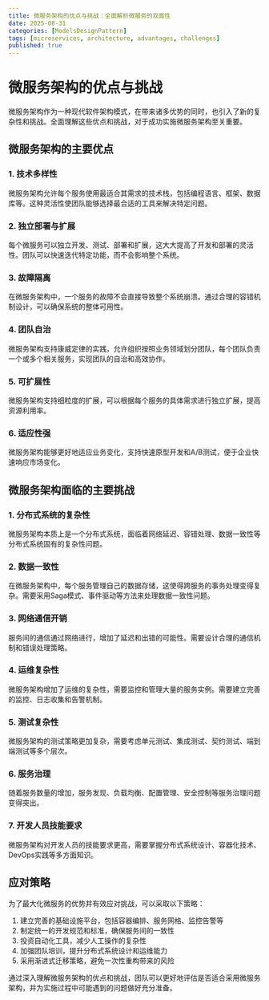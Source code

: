 ```yaml
---
title: 微服务架构的优点与挑战：全面解析微服务的双面性
date: 2025-08-31
categories: [ModelsDesignPattern]
tags: [microservices, architecture, advantages, challenges]
published: true
---
```


# 微服务架构的优点与挑战

微服务架构作为一种现代软件架构模式，在带来诸多优势的同时，也引入了新的复杂性和挑战。全面理解这些优点和挑战，对于成功实施微服务架构至关重要。

## 微服务架构的主要优点

### 1. 技术多样性
微服务架构允许每个服务使用最适合其需求的技术栈，包括编程语言、框架、数据库等。这种灵活性使团队能够选择最合适的工具来解决特定问题。

### 2. 独立部署与扩展
每个微服务可以独立开发、测试、部署和扩展，这大大提高了开发和部署的灵活性。团队可以快速迭代特定功能，而不会影响整个系统。

### 3. 故障隔离
在微服务架构中，一个服务的故障不会直接导致整个系统崩溃。通过合理的容错机制设计，可以确保系统的整体可用性。

### 4. 团队自治
微服务架构支持康威定律的实践，允许组织按照业务领域划分团队，每个团队负责一个或多个相关服务，实现团队的自治和高效协作。

### 5. 可扩展性
微服务架构支持细粒度的扩展，可以根据每个服务的具体需求进行独立扩展，提高资源利用率。

### 6. 适应性强
微服务架构能够更好地适应业务变化，支持快速原型开发和A/B测试，便于企业快速响应市场变化。

## 微服务架构面临的主要挑战

### 1. 分布式系统的复杂性
微服务架构本质上是一个分布式系统，面临着网络延迟、容错处理、数据一致性等分布式系统固有的复杂性问题。

### 2. 数据一致性
在微服务架构中，每个服务管理自己的数据存储，这使得跨服务的事务处理变得复杂。需要采用Saga模式、事件驱动等方法来处理数据一致性问题。

### 3. 网络通信开销
服务间的通信通过网络进行，增加了延迟和出错的可能性。需要设计合理的通信机制和错误处理策略。

### 4. 运维复杂性
微服务架构增加了运维的复杂性，需要监控和管理大量的服务实例。需要建立完善的监控、日志收集和告警机制。

### 5. 测试复杂性
微服务架构的测试策略更加复杂，需要考虑单元测试、集成测试、契约测试、端到端测试等多个层次。

### 6. 服务治理
随着服务数量的增加，服务发现、负载均衡、配置管理、安全控制等服务治理问题变得突出。

### 7. 开发人员技能要求
微服务架构对开发人员的技能要求更高，需要掌握分布式系统设计、容器化技术、DevOps实践等多方面知识。

## 应对策略

为了最大化微服务的优势并有效应对挑战，可以采取以下策略：

1. 建立完善的基础设施平台，包括容器编排、服务网格、监控告警等
2. 制定统一的开发规范和标准，确保服务间的一致性
3. 投资自动化工具，减少人工操作的复杂性
4. 加强团队培训，提升分布式系统设计和运维能力
5. 采用渐进式迁移策略，避免一次性重构带来的风险

通过深入理解微服务架构的优点和挑战，团队可以更好地评估是否适合采用微服务架构，并为实施过程中可能遇到的问题做好充分准备。